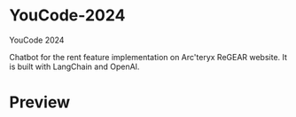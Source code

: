 # YouCode-2024
YouCode 2024

Chatbot for the rent feature implementation on Arc'teryx ReGEAR website. It is built with LangChain and OpenAI.

# Preview
